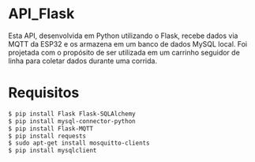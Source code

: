# API_Flask
Esta API, desenvolvida em Python utilizando o Flask, recebe dados via MQTT da ESP32 e os armazena em um banco de dados MySQL local. Foi projetada com o propósito de ser utilizada em um carrinho seguidor de linha para coletar dados durante uma corrida.

# Requisitos

```bash
$ pip install Flask Flask-SQLAlchemy 
$ pip install mysql-connector-python
$ pip install Flask-MQTT
$ pip install requests
$ sudo apt-get install mosquitto-clients
$ pip install mysqlclient
```
